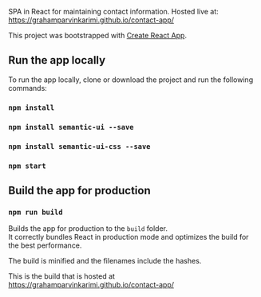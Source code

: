 SPA in React for maintaining contact information. Hosted live at: https://grahamparvinkarimi.github.io/contact-app/

This project was bootstrapped with [Create React App](https://github.com/facebookincubator/create-react-app).

## Run the app locally

To run the app locally, clone or download the project and run the following commands:

### `npm install`

### `npm install semantic-ui --save`

### `npm install semantic-ui-css --save`

### `npm start`

## Build the app for production

### `npm run build`

Builds the app for production to the `build` folder.<br>
It correctly bundles React in production mode and optimizes the build for the best performance.

The build is minified and the filenames include the hashes.

This is the build that is hosted at https://grahamparvinkarimi.github.io/contact-app/<br>
